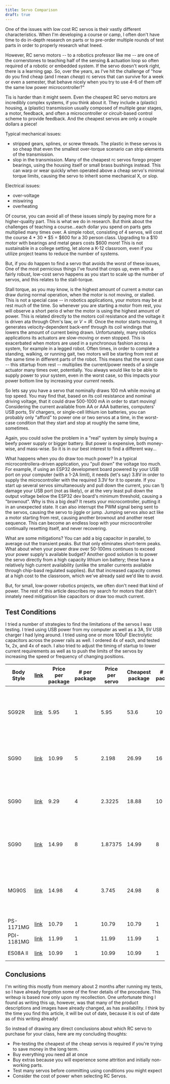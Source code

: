```yaml
---
title: Servo Comparison
draft: true
---
```


One of the issues with low cost RC servos is their vastly different characteristics.  When I'm developing a course or camp, I often don't have time to do in-depth research on parts or to pre-order multiple rounds of test parts in order to properly research what Ineed.

However, RC servo motors -- to a robotics professor like me -- are one of the cornerstones to teaching half of the sensing & actuation loop so often required of a robotic or embedded system.
If the servo doesn't work right, there is a learning gap.  So, over the years, as I've hit the challenge of 
"how do you find cheap (and I mean _cheap_) rc servos that can survive for a week or even a semester, that behave nicely when you try to use 4-6 of them off the same low power microcontroller?"

Tis is harder than it might seem.  Even the cheapest RC servo motors are incredibly complex systems, if you think about it.  They include a (plastic) housing, a (plastic) transmission usually composed of multiple gear stages, a motor, feedback, and often a microcontroller or circuit-based control scheme to provide feedback.  And the cheapest servos are only a couple dollars a piece!

Typical mechanical issues:

* stripped gears, splines, or screw threads.  The plastic in these servos is so cheap that even the smallest over-torque scenario can strip elements of the transmission.
* slop in the transmission.  Many of the cheapest rc servos forego proper bearings, using the housing itself or small brass bushings instead.  This can warp or 
wear quickly when operated above a cheap servo's minimal torque limits, causing the servo to inherit some mechanical X, or slop.

Electrical issues:

* over-voltage
* miswiring
* overheating

Of course, you can avoid all of these issues simply by paying more for a higher-quality part.  This is what we do in research.  But think about the challenges of teaching a course...each dollar you spend on parts gets multiplied many times over.  A simple robot, consisting of 4 servos, will cost the course 4 \* 30 \* $5 = $600 for a 30 person class.  Upgrading to a $10 motor with bearings and metal gears costs $600 more!  This is not sustainable in a college setting, let alone a K-12 classroom, even if you utilize project teams to reduce the number of systems.

But, if you do happen to find a servo that avoids the worst of these issues, One of the most pernicious things I've found that crops up, even with a fairly robust, low-cost servo happens as you start to scale up the number of servos, and this relates to the stall-torque.

Stall torque, as you may know, is the highest amount of current a motor can draw during normal operation, when the motor is not moving, or stalled.  This is not a special case -- in robotics applications, your motors may be at rest much of the time.  So whenever you are starting a motor from rest, you will observe a short perio
d wher the motor is using the highest amount of power.  This is related directly to the motors coil resistance and the voltage it is driven ata through Ohm's law, or $V=IR$.  Once the motor starts moving, it generates velocity-dependent back-emf through its coil windings that lowers the amount of current being drawn.  Unfortunately, many robotics applications its actuators are slow-moving or
 even stopped.  This is exacerbated when  motors are used in a synchronous fashion across a system, for example in a legged robot.  Often times, in order to complete a standing, walking, or running gait, two motors will be starting from rest at the same time in different parts of the robot.  This means that the worst case -- this sttartup from rest -- multiplies the current/power needs of a single actuator many times over, potentially.  You always would like to be able to supply power to your system,  even in the worst case, so this impacts your power bottom line by increasing your _current_ needs.

So lets say you have a servo that nominally draws 100 mA while moving at top speed.  You may find that, based on its coil resistance and nominal driving voltage, that it could draw 500-1000 mA in order to start moving!  Considering the current available from AA or AAA batteries, computers' USB ports, 5V chargers, or single-cell lithium ion batteries, you can probably only "afford" to power one or two servos at a time, in the worst-case condition that they start and stop at roughly the same time, sometimes.

Again, you could solve the problem in a "real" system by simply buying a beefy power supply or bigger battery.  But power is expensive, both money-wise, and mass-wise.  So it is in our best interest to find a different way...

What happens when you do draw too much power?  In a typical microcontrollera-driven application, you "pull down" the voltage too much.  For example, if using an ESP32 development board powered by your USB port on your computer (with a 1-2A limit), it needs (let's say) 3.8V in order to supply the microcontroller with the required 3.3V for it to operate.  If you start up several servos simultaneously and pull down the current, you can 1) damage your USB port (not as likely), or at the very least pull down the output voltage below the ESP32 dev board's minimum threshold, causing a "brownout".  Why is this a big deal?  It resets your microcontroller, putting it in an unexpected state.  It can also interrupt the PWM signal being sent to the servos, causing the servo to jiggle or jump.  Jumping servos also act like a motor starting from rest, causing another brownout and another reset sequence.  This can become an endless loop with your microcontroller continually resetting itself, and never recovering.

What are some mitigations?  You can add a big capacitor in parallel, to average out the transient peaks.  But that only eliminates short-term peaks.  What about when your power draw over 50-100ms continues to exceed your power supply's available budget?   Another good solution is to power the servo directly from a high capacity lithium ion battery; these have a relatively high current availability (unlike the smaller currents available through chip-basd regulated supplies).  But that increased capacity comes at a high cost to the classroom, which we've already said we'd like to avoid.

But, for small, low-power robotics projects, we often don't need that kind of power.  The rest of this article describes my search for motors that didn't innately need mitigatiosn like capacitors or draw too much current.

## Test Conditions

I tried a number of strategies to find the limitations of the servos I was testing.  I tried using USB power from my computer as well as a 3A, 5V USB charger I had lying around.  I tried using one or more 100uF Electrolytic capacitors across the power rails as well.  I ordered 4x of each, and tested 1x, 2x, and 4x of each.  I also tried to adjust the timing of startup to lower current requirements as well as to push the limits of the servos by increasing the speed or frequency of changing positions.

Body Style|[link](URL)|Price per package|# per package|Price per servo|Cheapest package|# per package|cheapest price|Needed Cap|Brownout at x2|Brownout at x4|Notes
-|-|-|-|-|-|-|-|-|-|-|-
SG92R|[link](https://www.adafruit.com/product/169)|5.95|1|5.95|53.6|10|5.36|y|y|y|High stall current caused brownouts, even with 2-3 motors attached.
SG90|[link](https://www.amazon.com/gp/product/B0BJQ2QTHG/ref=ox_sc_act_title_2?smid=A2QTZX14X1D97I&psc=1)|10.99|5|2.198|26.99|16|1.686875|n|n|n|The best one I tested.  Didn’t require a capacitor
SG90|[link](https://www.amazon.com/gp/product/B09Y55C21K/ref=ox_sc_act_title_3?smid=A10MX0RD2LYNQR&psc=1)|9.29|4|2.3225|18.88|10|1.888|n|n|n|Seemed like a good choice. I broke one easily by mis-wiring it
SG90|[link](https://www.amazon.com/gp/product/B08KCTQQM8/ref=ox_sc_act_title_6?smid=A2JLTKYCWT3GQ2&psc=1)|14.99|8|1.87375|14.99|8|1.87375|y|n|n|This servo had some mechanical issues and required a capacitor
MG90S|[link](https://www.amazon.com/gp/product/B07L6FZVT1/ref=ox_sc_act_title_5?smid=A2QTZX14X1D97I&psc=1)|14.98|4|3.745|24.98|8|3.1225|y|n|y|It seemed that 1-2 worked okay, but you could not use four at the same time
PS-1171MG|[link](https://www.amazon.com/gp/product/B07PMBF45T/ref=ox_sc_act_title_7?smid=AOLMYPIAI5LNM&psc=1)|10.79|1|10.79|10.79|1|10.79|?|?|?|too expensive
PDI-1181MG|[link](https://www.amazon.com/gp/product/B07QPM6D5J/ref=ox_sc_act_title_8?smid=AOLMYPIAI5LNM&psc=1)|11.99|1|11.99|11.99|1|11.99|?|?|?|too expensive
ES08A II|[link](https://www.amazon.com/gp/product/B081YXX77X/ref=ox_sc_act_title_1?smid=A32A7V0ESA8D26&psc=1)|10.99|1|10.99|10.99|1|10.99|?|?|?|too expensive

## Conclusions

I'm writing this mostly from memory about 2 months after running my tests, so I have already forgotton some of the finer details of the procedure.  This writeup is based now only upon my recollection.  One unfortunate thing I found as writing this up, however, was that many of the product descriptions and images have already changed, as has availability.  I think by the time you find this article, it will be out of date, because it is out of date as of this writing already!

So instead of drawing any direct conclusions about which RC servo to purchase for your class, here are my concluding thoughts:

* Pre-testing the cheapest of the cheap servos is required if you're trying to save money in the long term.
* Buy everything you need all at once
* Buy extras because you will experience some attrition and initially non-working parts.
* Test many servos before committing using conditions you might expect
* Consider the cost of power when selecting RC Servos.